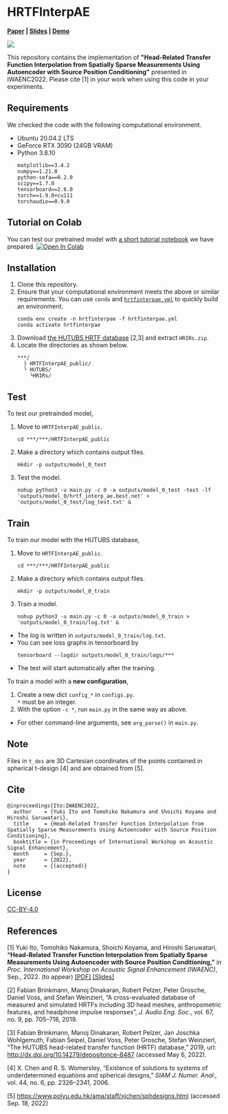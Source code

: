 # HRTFInterpAE
**[Paper](https://arxiv.org/abs/2207.10967) | [Slides](https://github.com/ikets/HRTFInterpAE_public/blob/main/docs/Ito_IWAENC2022_public.pdf) | [Demo](https://ikets.github.io/HRTFInterpAE_public/)**

<img src="https://github.com/ikets/HRTFInterpAE_public/blob/main/docs/figure/spatial_upsampling.png">

This repository contains the implementation of **"Head-Related Transfer Function Interpolation from Spatially Sparse Measurements Using Autoencoder with Source Position Conditioning"** presented in IWAENC2022.
Please cite [1] in your work when using this code in your experiments.

## Requirements
We checked the code with the following computational environment.
- Ubuntu 20.04.2 LTS
- GeForce RTX 3090 (24GB VRAM)
- Python 3.8.10
  ```
  matplotlib==3.4.2
  numpy==1.21.0
  python-sofa==0.2.0
  scipy==1.7.0
  tensorboard==2.6.0
  torch==1.9.0+cu111
  torchaudio==0.9.0
  ```
## Tutorial on Colab
You can test our pretrained model with [a short tutorial notebook](https://github.com/ikets/HRTFInterpAE_public/blob/main/tutorial.ipynb) we have prepared.
[![Open In Colab](https://colab.research.google.com/assets/colab-badge.svg)](https://colab.research.google.com/github/ikets/HRTFInterpAE_public/blob/main/tutorial.ipynb)
## Installation
1. Clone this repository.
2. Ensure that your computational environment meets the above or similar requirements.
  You can use `conda` and [`hrtfinterpae.yml`](https://github.com/ikets/HRTFInterpAE_public/blob/main/hrtfinterpae.yml) to quickly build an environment.
    ```
    conda env create -n hrtfinterpae -f hrtfinterpae.yml
    conda activate hrtfinterpae
    ```
3. Download [the HUTUBS HRTF database](http://dx.doi.org/10.14279/depositonce-8487) [2,3] and extract `HRIRs.zip`.
4. Locate the directories as shown below.
    ```
    ***/
      ├ HRTFInterpAE_public/
      └ HUTUBS/
        └HRIRs/
    ```
## Test
To test our pretrainded model,
  1. Move to `HRTFInterpAE_public`.<br>
      ```
      cd ***/***/HRTFInterpAE_public
      ```
  2. Make a directory which contains output files. <br>
      ```
      mkdir -p outputs/model_0_test
      ```
  3. Test the model. <br>
      ```
      nohup python3 -u main.py -c 0 -a outputs/model_0_test -test -lf 'outputs/model_0/hrtf_interp_ae.best.net' > 'outputs/model_0_test/log_test.txt' &
      ```
## Train
To train our model with the HUTUBS database, 
  1. Move to `HRTFInterpAE_public`.<br>
      ```
      cd ***/***/HRTFInterpAE_public
      ```
  2. Make a directory which contains output files. <br>
      ```
      mkdir -p outputs/model_0_train
      ```
  3. Train a model. <br>
      ```
      nohup python3 -u main.py -c 0 -a outputs/model_0_train > 'outputs/model_0_train/log.txt' &
      ```
  - The log is written in `outputs/model_0_train/log.txt`.
  - You can see loss graphs in tensorboard by 
      ```
      tensorboard --logdir outputs/model_0_train/logs/***
      ```
  - The test will start automatically after the training.

To train a model with a **new configuration**,
  1. Create a new dict `config_*` in `configs.py`. <br>
  `*` must be an integer.
  2. With the option `-c *`, run `main.py` in the same way as above.
- For other command-line arguments, see `arg_parse()` in `main.py`.

## Note
Files in `t_des` are 3D Cartesian coordinates of the points contained in spherical t-design [4] and are obtained from [5].

## Cite
```
@inproceedings{Ito:IWAENC2022,
  author    = {Yuki Ito and Tomohiko Nakamura and Shoichi Koyama and Hiroshi Saruwatari},
  title     = {Head-Related Transfer Function Interpolation from Spatially Sparse Measurements Using Autoencoder with Source Position Conditioning},
  booktitle = {in Proceedings of International Workshop on Acoustic Signal Enhancement},
  month     = {Sep.},
  year      = {2022},
  note      = {(accepted)}
}
```

## License
[CC-BY-4.0](https://github.com/ikets/HRTFInterpAE_public/blob/main/LICENSE)

## References
[1] Yuki Ito, Tomohiko Nakamura, Shoichi Koyama, and Hiroshi Saruwatari, <strong>“Head-Related Transfer Function Interpolation from Spatially Sparse Measurements Using Autoencoder with Source Position Conditioning,”</strong> in <em>Proc. International Workshop on Acoustic Signal Enhancement (IWAENC)</em>, Sep., 2022. (to appear) [[PDF]](https://arxiv.org/abs/2207.10967) [[Slides]](https://github.com/ikets/HRTFInterpAE_public/blob/main/docs/Ito_IWAENC2022_public.pdf) <br>

[2] Fabian Brinkmann, Manoj Dinakaran, Robert Pelzer, Peter Grosche,  Daniel Voss, and Stefan Weinzierl, “A cross-evaluated database of measured and simulated HRTFs including 3D head meshes, anthropometric features, and headphone impulse responses”, <em>J. Audio Eng. Soc.</em>, vol. 67, no. 9, pp. 705–718, 2019.<br>

[3] Fabian Brinkmann, Manoj Dinakaran, Robert Pelzer, Jan Joschka Wohlgemuth, Fabian Seipel, Daniel Voss, Peter Grosche, Stefan Weinzierl, “The HUTUBS head-related transfer function (HRTF) database,” 2019, url: http://dx.doi.org/10.14279/depositonce-8487 (accessed May 6, 2022).<br>

[4] X. Chen and R. S. Womersley, “Existence of solutions to
systems of underdetermined equations and spherical designs,”
<em>SIAM J. Numer. Anal.,</em> vol. 44, no. 6, pp. 2326–2341, 2006.

[5] https://www.polyu.edu.hk/ama/staff/xjchen/sphdesigns.html (accessed Sep. 18, 2022)

